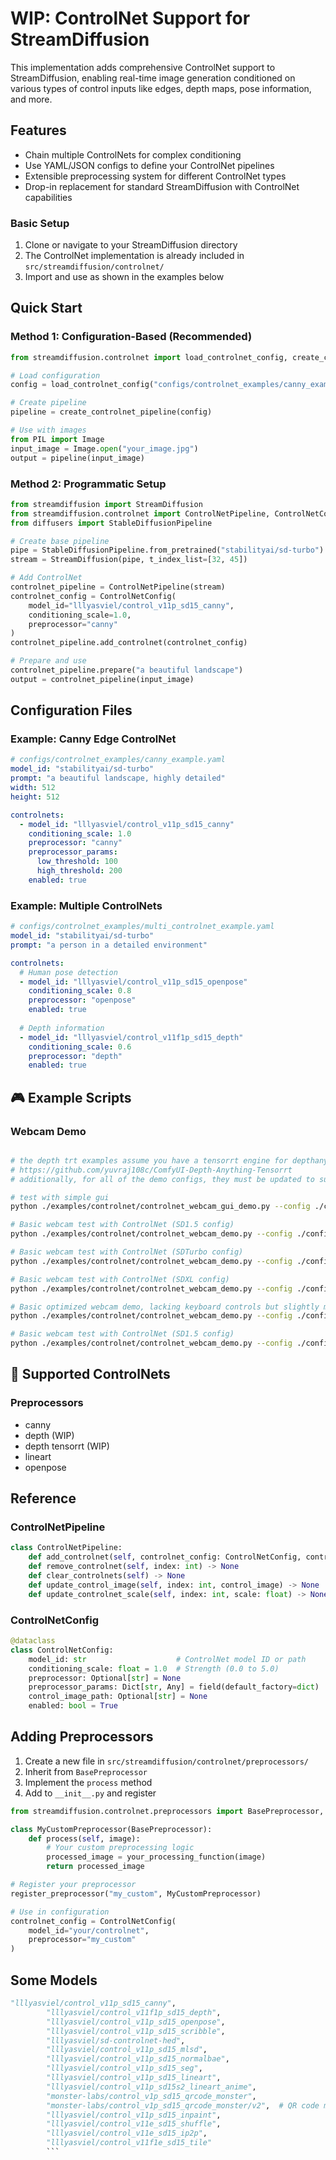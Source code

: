 # WIP: ControlNet Support for StreamDiffusion

This implementation adds comprehensive ControlNet support to StreamDiffusion, enabling real-time image generation conditioned on various types of control inputs like edges, depth maps, pose information, and more.

## Features

- Chain multiple ControlNets for complex conditioning
- Use YAML/JSON configs to define your ControlNet pipelines
- Extensible preprocessing system for different ControlNet types
- Drop-in replacement for standard StreamDiffusion with ControlNet capabilities

### Basic Setup

1. Clone or navigate to your StreamDiffusion directory
2. The ControlNet implementation is already included in `src/streamdiffusion/controlnet/`
3. Import and use as shown in the examples below

## Quick Start

### Method 1: Configuration-Based (Recommended)

```python
from streamdiffusion.controlnet import load_controlnet_config, create_controlnet_pipeline

# Load configuration
config = load_controlnet_config("configs/controlnet_examples/canny_example.yaml")

# Create pipeline
pipeline = create_controlnet_pipeline(config)

# Use with images
from PIL import Image
input_image = Image.open("your_image.jpg")
output = pipeline(input_image)
```

### Method 2: Programmatic Setup

```python
from streamdiffusion import StreamDiffusion
from streamdiffusion.controlnet import ControlNetPipeline, ControlNetConfig
from diffusers import StableDiffusionPipeline

# Create base pipeline
pipe = StableDiffusionPipeline.from_pretrained("stabilityai/sd-turbo")
stream = StreamDiffusion(pipe, t_index_list=[32, 45])

# Add ControlNet
controlnet_pipeline = ControlNetPipeline(stream)
controlnet_config = ControlNetConfig(
    model_id="lllyasviel/control_v11p_sd15_canny",
    conditioning_scale=1.0,
    preprocessor="canny"
)
controlnet_pipeline.add_controlnet(controlnet_config)

# Prepare and use
controlnet_pipeline.prepare("a beautiful landscape")
output = controlnet_pipeline(input_image)
```

## Configuration Files

### Example: Canny Edge ControlNet

```yaml
# configs/controlnet_examples/canny_example.yaml
model_id: "stabilityai/sd-turbo"
prompt: "a beautiful landscape, highly detailed"
width: 512
height: 512

controlnets:
  - model_id: "lllyasviel/control_v11p_sd15_canny"
    conditioning_scale: 1.0
    preprocessor: "canny"
    preprocessor_params:
      low_threshold: 100
      high_threshold: 200
    enabled: true
```

### Example: Multiple ControlNets

```yaml
# configs/controlnet_examples/multi_controlnet_example.yaml
model_id: "stabilityai/sd-turbo"
prompt: "a person in a detailed environment"

controlnets:
  # Human pose detection
  - model_id: "lllyasviel/control_v11p_sd15_openpose"
    conditioning_scale: 0.8
    preprocessor: "openpose"
    enabled: true
    
  # Depth information
  - model_id: "lllyasviel/control_v11f1p_sd15_depth"
    conditioning_scale: 0.6
    preprocessor: "depth"
    enabled: true
```

## 🎮 Example Scripts

### Webcam Demo

```bash

# the depth trt examples assume you have a tensorrt engine for depthanything as seen in this repo
# https://github.com/yuvraj108c/ComfyUI-Depth-Anything-Tensorrt
# additionally, for all of the demo configs, they must be updated to suite your environment. 

# test with simple gui
python ./examples/controlnet/controlnet_webcam_gui_demo.py --config ./configs/controlnet_examples/sdturbo_depth_trt_example.yaml

# Basic webcam test with ControlNet (SD1.5 config)
python ./examples/controlnet/controlnet_webcam_demo.py --config ./configs/controlnet_examples/depth_trt_example.yaml

# Basic webcam test with ControlNet (SDTurbo config)
python ./examples/controlnet/controlnet_webcam_demo.py --config ./configs/controlnet_examples/sdturbo_depth_trt_example.yaml

# Basic webcam test with ControlNet (SDXL config)
python ./examples/controlnet/controlnet_webcam_demo.py --config ./configs/controlnet_examples/sdxlturbo_depth_trt_example.yaml

# Basic optimized webcam demo, lacking keyboard controls but slightly more performant 
python ./examples/controlnet/controlnet_webcam_demo.py --config ./configs/controlnet_examples/depth_trt_example.yaml

# Basic webcam test with ControlNet (SD1.5 config)
python ./examples/controlnet/controlnet_webcam_demo.py --config ./configs/controlnet_examples/lineart_example.yaml

```

## 🔧 Supported ControlNets

### Preprocessors

 - canny
 - depth (WIP)
 - depth tensorrt (WIP)
 - lineart
 - openpose 


## Reference

### ControlNetPipeline

```python
class ControlNetPipeline:
    def add_controlnet(self, controlnet_config: ControlNetConfig, control_image=None) -> int
    def remove_controlnet(self, index: int) -> None
    def clear_controlnets(self) -> None
    def update_control_image(self, index: int, control_image) -> None
    def update_controlnet_scale(self, index: int, scale: float) -> None
```

### ControlNetConfig

```python
@dataclass
class ControlNetConfig:
    model_id: str                    # ControlNet model ID or path
    conditioning_scale: float = 1.0  # Strength (0.0 to 5.0)
    preprocessor: Optional[str] = None
    preprocessor_params: Dict[str, Any] = field(default_factory=dict)
    control_image_path: Optional[str] = None
    enabled: bool = True
```

## Adding Preprocessors

1. Create a new file in `src/streamdiffusion/controlnet/preprocessors/`
2. Inherit from `BasePreprocessor`
3. Implement the `process` method
4. Add to `__init__.py` and register

```python
from streamdiffusion.controlnet.preprocessors import BasePreprocessor, register_preprocessor

class MyCustomPreprocessor(BasePreprocessor):
    def process(self, image):
        # Your custom preprocessing logic
        processed_image = your_processing_function(image)
        return processed_image

# Register your preprocessor
register_preprocessor("my_custom", MyCustomPreprocessor)

# Use in configuration
controlnet_config = ControlNetConfig(
    model_id="your/controlnet",
    preprocessor="my_custom"
)
```


## Some Models 

```python 
"lllyasviel/control_v11p_sd15_canny",         
        "lllyasviel/control_v11f1p_sd15_depth",       
        "lllyasviel/control_v11p_sd15_openpose",      
        "lllyasviel/control_v11p_sd15_scribble",      
        "lllyasviel/sd-controlnet-hed",               
        "lllyasviel/control_v11p_sd15_mlsd",          
        "lllyasviel/control_v11p_sd15_normalbae",     
        "lllyasviel/control_v11p_sd15_seg",           
        "lllyasviel/control_v11p_sd15_lineart",       
        "lllyasviel/control_v11p_sd15s2_lineart_anime", 
        "monster-labs/control_v1p_sd15_qrcode_monster", 
        "monster-labs/control_v1p_sd15_qrcode_monster/v2",  # QR code model v2 (in v2 subfolder)
        "lllyasviel/control_v11p_sd15_inpaint",       
        "lllyasviel/control_v11e_sd15_shuffle",       
        "lllyasviel/control_v11e_sd15_ip2p",          
        "lllyasviel/control_v11f1e_sd15_tile"         
        ```